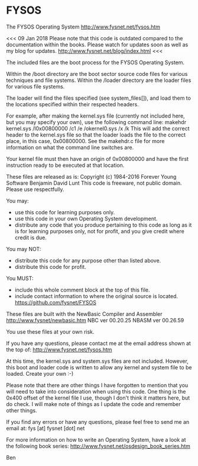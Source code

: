 # FYSOS
The FYSOS Operating System 
  http://www.fysnet.net/fysos.htm
  
<<< 09 Jan 2018
Please note that this code is outdated compared to the documentation within the books.
Please watch for updates soon as well as my blog for updates. 
http://www.fysnet.net/blog/index.html
<<<

The included files are the boot process for the FYSOS Operating System.

Within the /boot directory are the boot sector source code files for various techniques and file systems.
Within the /loader directory are the loader files for various file systems.

The loader will find the files specified (see system_files[]), and load them to the locations specified
 within their respected headers.
 
For example, after making the kernel.sys file (currently not included here, but you may specify your own), use
 the following command line:
   makehdr kernel.sys /l0x00800000 /c1 /e /okernel0.sys /x /k
 This will add the correct header to the kernel.sys file so that the loader loads the file to the
 correct place, in this case, 0x00800000.
 See the makehdr.c file for more information on what the command line switches are.
 
Your kernel file must then have an origin of 0x00800000 and have the first instruction ready to be executed at
 that location.
  
These files are released as is:
  Copyright (c) 1984-2016    Forever Young Software  Benjamin David Lunt
  This code is freeware, not public domain.  Please use respectfully.

You may:
   - use this code for learning purposes only.
   - use this code in your own Operating System development.
   - distribute any code that you produce pertaining to this code
     as long as it is for learning purposes only, not for profit,
     and you give credit where credit is due.

You may NOT:
   - distribute this code for any purpose other than listed above.
   - distribute this code for profit.

You MUST:
   - include this whole comment block at the top of this file.
   - include contact information to where the original source is located.
             https://github.com/fysnet/FYSOS

These files are built with the NewBasic Compiler and Assembler
    http://www.fysnet/newbasic.htm
         NBC   ver 00.20.25
         NBASM ver 00.26.59

You use these files at your own risk.
 
If you have any questions, please contact me at the email address shown at the top of:
  http://www.fysnet.net/fysos.htm
 
At this time, the kernel.sys and system.sys files are not included.  However, this boot and loader
 code is written to allow any kernel and system file to be loaded.  Create your own  :-)
  
Please note that there are other things I have forgotten to mention that you will need to take
 into consideration when using this code.  One thing is the 0x400 offset of the kernel file I use,
 though I don't think it matters here, but do check.  I will make note of things as I update the
 code and remember other things.
  
If you find any errors or have any questions, please feel free to send me an email at:
  fys [at] fysnet [dot] net

For more information on how to write an Operating System, have a look at the following book series:
  http://www.fysnet.net/osdesign_book_series.htm
  
Ben

